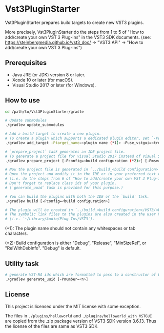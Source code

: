 # Vst3PluginStarter

Vst3PluginStarter prepares build targets to create new VST3 plugins.

More precisely, Vst3PluginStarter do the steps from 1 to 5 of "How to add/create your own VST 3 Plug-ins" in the VST3 SDK documents.
(see: https://steinbergmedia.github.io/vst3_doc/ -> "VST3 API" -> "How to add/create your own VST 3 Plug-ins")

## Prerequisites

* Java JRE (or JDK) version 8 or later.
* Xcode 10 or later (for macOS).
* Visual Studio 2017 or later (for Windows).

## How to use

```sh
cd /path/to/Vst3PluginStarter/gradle

# Update submodules
./gradlew update_submodules

# Add a build target to create a new plugin.
# To create a plugin which supports a dedicated plugin editor, set `-Puse_vstgui` as true.
./gradlew add_target -Ptarget_name=<plugin name (*1)> -Puse_vstgui=<true or false>

# `prepare_project` task generates an IDE project file.
# To generate a project file for Visual Studio 2017 instead of Visual Studio 2019, set `-Pmsvc_version="Visual Studio 15 2017"`
./gradlew prepare_project [-Pconfig=<build configuration (*2)>] [-Pmsvc_version=<msvc version>]

# Now the project file is generated in `../build_<build configuration>`.
# Open the project and modify it in the IDE or in your preferred text editor.
# (i.e. do the steps from 6 of "How to add/create your own VST 3 Plug-ins" in the VST3 SDK documents".)
# Don't forget to replace class ids of your plugin.
# (`generate_uuid` task is provided for this purpose.)

# You can build the plugins with both the IDE or the `build` task.
./gradlew build [-Pconfig=<build configuration>]

# The plugin will be created in `../build_<build configuration>/VST3/<build configuration>/`,
# The symbolic link files to the plugins are also created in the user VST3 directory (macOS only)
# (i.e. `~/Library/Audio/Plug-Ins/VST3`).
```

(*1): The plugin name should not contain any whitespaces or tab characters.

(*2): Build configuration is either "Debug", "Release", "MinSizeRel", or "RelWithDebInfo". "Debug" is default.

## Utility task

```sh
# generate VST-MA ids which are formatted to pass to a constructor of FUID.
./gradlew generate_uuid [-Pnumber=<n>]
```

## License

This project is licensed under the MIT license with some exception.

The files in `./plugins/helloworld` and `./plugins/helloworld_with_VSTGUI` are copied from the .zip package version of VST3 SDK version 3.6.13.
Thus the license of the files are same as VST3 SDK.

